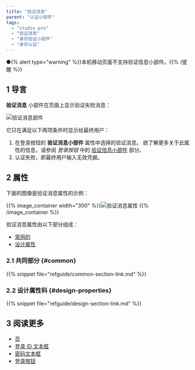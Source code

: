 ```yaml
---
title: "验证消息"
parent: "认证小部件"
tags:
  - "studio pro"
  - "验证消息"
  - "身份验证小部件"
  - "身份认证"
---
```


●{% alert type="warning" %}}本机移动页面不支持验证信息小部件。{{% /提醒 %}}

## 1 导言

**验证消息** 小部件在页面上显示验证失败消息：

![验证消息部件](attachments/authentication-widgets/validation-message.png)

 它只在满足以下两项条件时显示给最终用户：

1.  在登录按钮的 **验证消息小部件** 属性中选择的验证消息。 欲了解更多关于此属性的信息，请参阅 *登录按钮* 中的 [验证信息小部件](sign-in-button#validation-message-widget) 部分。
2.  认证失败，即最终用户输入无效凭据。

## 2 属性

下面的图像是验证消息属性的示例：

{{% image_container width="300" %}}![验证消息属性](attachments/authentication-widgets/validation-message-properties.png)
{{% /image_container %}}

验证消息属性由以下部分组成：

* [常用的](#common)
* [设计属性](#design-properties)

### 2.1 共同部分 {#common}

{{% snippet file="refguide/common-section-link.md" %}}

### 2.2 设计属性科 {#design-properties}

{{% snippet file="refguide/design-section-link.md" %}}

## 3 阅读更多

* [页](page)
* [登录 ID 文本框](login-id-text-box)
* [密码文本框](password-text-box)
* [登录按钮](sign-in-button)